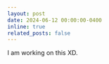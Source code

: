 ```yaml
---
layout: post
date: 2024-06-12 00:00:00-0400
inline: true
related_posts: false
---
```


I am working on this XD.